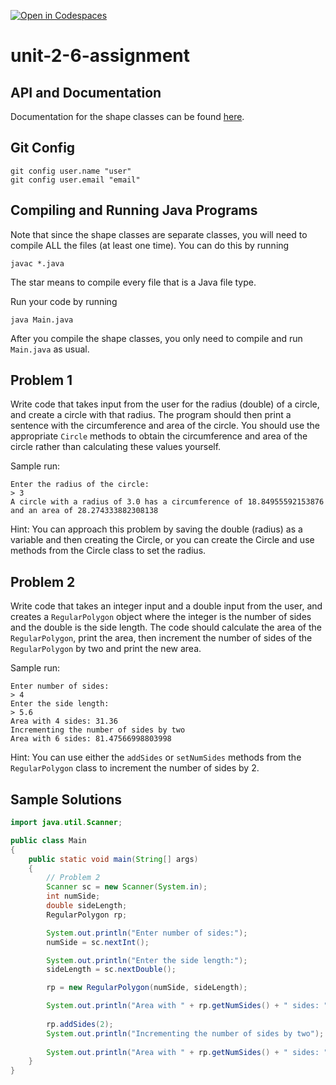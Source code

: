 [![Open in Codespaces](https://classroom.github.com/assets/launch-codespace-2972f46106e565e64193e422d61a12cf1da4916b45550586e14ef0a7c637dd04.svg)](https://classroom.github.com/open-in-codespaces?assignment_repo_id=16402559)
# unit-2-6-assignment

## API and Documentation
Documentation for the shape classes can be found [here](https://coderunner.projectstem.org/docs/shapes/index.html).

## Git Config
```
git config user.name "user"
git config user.email "email"
```

## Compiling and Running Java Programs
Note that since the shape classes are separate classes, you will need to compile ALL the files (at least one time).  You can do this by running
```
javac *.java
```
The star means to compile every file that is a Java file type.

Run your code by running
```
java Main.java
```

After you compile the shape classes, you only need to compile and run `Main.java` as usual.

## Problem 1
Write code that takes input from the user for the radius (double) of a circle, and create a circle with that radius. The program should then print a sentence with the circumference and area of the circle. You should use the appropriate `Circle` methods to obtain the circumference and area of the circle rather than calculating these values yourself.

Sample run:
```
Enter the radius of the circle:
> 3
A circle with a radius of 3.0 has a circumference of 18.84955592153876 and an area of 28.274333882308138
```
Hint: You can approach this problem by saving the double (radius) as a variable and then creating the Circle, or you can create the Circle and use methods from the Circle class to set the radius.

## Problem 2
Write code that takes an integer input and a double input from the user, and creates a `RegularPolygon` object where the integer is the number of sides and the double is the side length. The code should calculate the area of the `RegularPolygon`, print the area, then increment the number of sides of the `RegularPolygon` by two and print the new area.

Sample run:
```
Enter number of sides:
> 4
Enter the side length:
> 5.6
Area with 4 sides: 31.36
Incrementing the number of sides by two
Area with 6 sides: 81.47566998803998
```
Hint: You can use either the `addSides` or `setNumSides` methods from the `RegularPolygon` class to increment the number of sides by 2.

## Sample Solutions
```java
import java.util.Scanner;

public class Main
{
	public static void main(String[] args)
	{
		// Problem 2
		Scanner sc = new Scanner(System.in);
		int numSide;
		double sideLength;
		RegularPolygon rp;

		System.out.println("Enter number of sides:");
		numSide = sc.nextInt();

		System.out.println("Enter the side length:");
		sideLength = sc.nextDouble();

		rp = new RegularPolygon(numSide, sideLength);

		System.out.println("Area with " + rp.getNumSides() + " sides: " + rp.getArea());
		
		rp.addSides(2);
		System.out.println("Incrementing the number of sides by two");
		
		System.out.println("Area with " + rp.getNumSides() + " sides: " + rp.getArea());
	}
}
```
